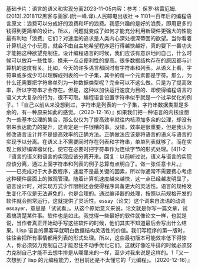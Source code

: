 

基础卡片：语言的语义和实现分离2023-11-05内容：参考：保罗·格雷厄姆.(2013).2018112黑客与画家.(阮一峰.译).人民邮电出版社 => 1101一百年后的编程语言原文：浪费可以分成好的浪费和坏的浪费。我感兴趣的是好的浪费，即用更多的钱得到更简单的设计。所以，问题就变成了如何才能充分利用新硬件更强大的性能最有利地「浪费」它们？对速度的追求是人类内心深处根深蒂固的欲望。当你看着计算机这个小玩意，就会不由自主地希望程序运行得越快越好，真的要下一番功夫才能把这种欲望克制住。设计编程语言的时候，我们应该有意识地问自己，什么时候可以放弃一些性能，换来一点点便利性的提高。很多数据结构存在的原因都与计算机的速度有关。比如，今天的许多语言都同时有字符串和列表。从语义上看，字符串或多或少可以理解成列表的一个子集，其中的每一个元素都是字符。那么，为什么还需要把字符串单列为一种数据类型呢？完全可以不这么做。只是为了提高效率，所以字符串才会存在。但是，这种以加快运行速度为目的、却使得编程语言的语义大大复杂的行为，很不可取。编程语言设置字符串似乎就是一个过早优化的例子。1『自己以前从来没想到过，字符串是列表的一个子集，字符串数据类型是多余的，有一种原来如此的感觉。（2020-12-16）』如果我们把一种语言的内核设想为一些基本公理的集合，那么仅仅为了提高效率就往内核添加多余的公理，却没有带来表达能力的提升，这肯定是一件很糟的事。没错，效率是很重要，但是我认为修改语言设计并不是提高效率的正确方法。正确做法应该是将语言的语义与语言的实现予以分离。在语义上不需要同时存在列表和字符串，单单列表就够了。而在实现上做好编译器优化，使它在必要时把字符串作为连续字节的形式处理。[4]1-2『语言的语义和语言的实现应该分离开来。回复：以前听过说，语义与语言的实现应该分离，通过上面字符串和列表的例子总算有点明白了。做一张任意卡片。』——已完成对于大多数程序，速度不是最关键的因素，所以你通常不需要费心考虑这种硬件层面上的微观管理。随着计算机速度越来越快，这一点已经越发明显了。语言设计时，对实现方式少作限制还会使得程序具备更大的灵活性。语言的规格发生变化不仅是无法避免的，也是合理的。通过编译器的处理，按照以前规格开发的软件就会照常运行，这就提供了灵活性。essay（论文）这个词来自法语的动词 essayer，意思是「试试看」。从这个原始意义来说，论文就是你写一篇文章，试着搞清楚某件事。软件也是如此。我觉得一些最好的软件就像论文一样，也就是说，当作者真正开始动手写这些软件的时候，他们其实不知道最后会写出什么结果。Lisp 语言的黑客早就明白数据结构灵活性的价值。我们写程序的第一版时，往往会把所有事情都用列表的形式处理。所以，这些最初版本可能效率低下得惊人，你必须努力克制自己才能忍住不动手优化它们，这就好像吃牛排的时候必须努力克制自己才能不去想牛排是从哪里来的一样，至少对我来说是这样的。1『又一次想到了 lisp 的元编程能力，但目前还是不太懂它的「元编程」。（2020-12-16）』